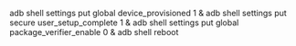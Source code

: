 adb shell settings put global device_provisioned 1 & adb shell settings put secure user_setup_complete 1 & adb shell settings put global package_verifier_enable 0 & adb shell reboot
